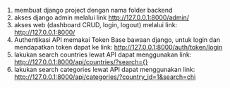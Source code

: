 1. membuat django project dengan nama folder backend
2. akses django admin melalui link http://127.0.0.1:8000/admin/
3. akses web (dashboard CRUD, login, logout) melalui link: http://127.0.0.1:8000/
4. Authentikasi API memakai Token Base bawaan django, untuk login dan mendapatkan token dapat ke link: http://127.0.0.1:8000/auth/token/login
5. lakukan search countries lewat API dapat menggunakan link: http://127.0.0.1:8000/api/countries/?search={}
6. lakukan search categories lewat API  dapat menggunakan link: http://127.0.0.1:8000/api/categories/?country_id=1&search=chi